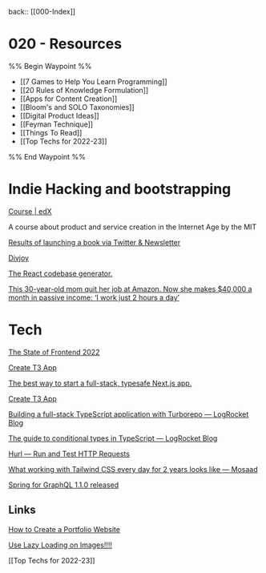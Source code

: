  back:: [[000-Index]]


# 020 - Resources

%% Begin Waypoint %%
- [[7 Games to Help You Learn Programming]]
- [[20 Rules of Knowledge Formulation]]
- [[Apps for Content Creation]]
- [[Bloom's and SOLO Taxonomies]]
- [[Digital Product Ideas]]
- [[Feyman Technique]]
- [[Things To Read]]
- [[Top Techs for 2022-23]]

%% End Waypoint %%




# Indie Hacking and bootstrapping

[Course | edX](https://learning.edx.org/course/course-v1:MITx+15.356.1x+3T2022/home)

A course about product and service creation in the Internet Age by the MIT

[Results of launching a book via Twitter & Newsletter](https://www.indiehackers.com/post/results-of-launching-a-book-via-twitter-newsletter-3377c79fc4)

[Divjoy](https://divjoy.com/)

[The React codebase generator.](https://divjoy.com/)

[This 30-year-old mom quit her job at Amazon. Now she makes $40,000 a month in passive income: ‘I work just 2 hours a day’](https://www.cnbc.com/2022/11/29/30-year-old-mom-quit-her-amazon-job-now-she-makes-40000-a-month-in-passive-income.html)

# Tech

[The State of Frontend 2022](https://tsh.io/state-of-frontend/)

[Create T3 App](https://create.t3.gg/)

[The best way to start a full-stack, typesafe Next.js app.](https://create.t3.gg/)

[Create T3 App](https://create.t3.gg/)

[Building a full-stack TypeScript application with Turborepo — LogRocket Blog](https://blog.logrocket.com/build-full-stack-typescript-application-turborepo/)

[The guide to conditional types in TypeScript — LogRocket Blog](https://blog.logrocket.com/guide-conditional-types-typescript/)

[Hurl — Run and Test HTTP Requests](https://hurl.dev/)

[What working with Tailwind CSS every day for 2 years looks like — Mosaad](https://www.themosaad.com/blog/two-years-of-tailwind-css)

[Spring for GraphQL 1.1.0 released](https://spring.io/blog/2022/11/23/spring-for-graphql-1-1-0-released)





## Links

[How to Create a Portfolio Website](https://pagespeedchecklist.com/how-to-create-a-portfolio-website)

[Use Lazy Loading on Images!!!!](https://pagespeedchecklist.com/lazy-load-images)

[[Top Techs for 2022-23]]